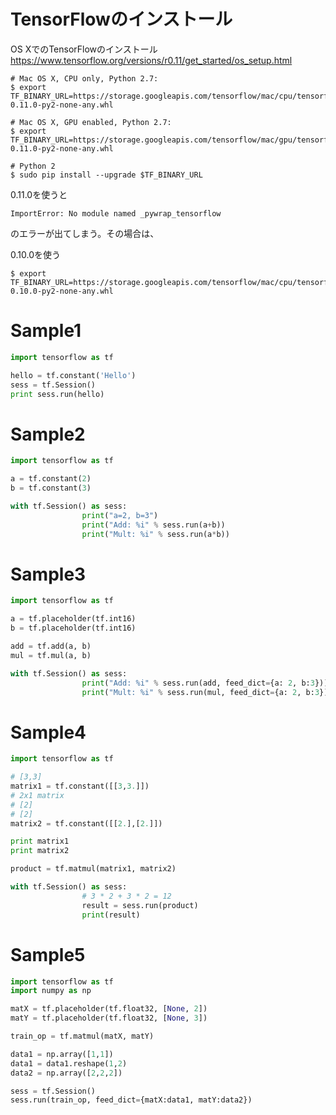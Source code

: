 
# TensorFlowのインストール

OS XでのTensorFlowのインストール
https://www.tensorflow.org/versions/r0.11/get_started/os_setup.html

```shell
# Mac OS X, CPU only, Python 2.7:
$ export TF_BINARY_URL=https://storage.googleapis.com/tensorflow/mac/cpu/tensorflow-0.11.0-py2-none-any.whl

# Mac OS X, GPU enabled, Python 2.7:
$ export TF_BINARY_URL=https://storage.googleapis.com/tensorflow/mac/gpu/tensorflow-0.11.0-py2-none-any.whl
```

```shell
# Python 2
$ sudo pip install --upgrade $TF_BINARY_URL
```

0.11.0を使うと
```shell
ImportError: No module named _pywrap_tensorflow
```
のエラーが出てしまう。その場合は、

0.10.0を使う
```shell
$ export TF_BINARY_URL=https://storage.googleapis.com/tensorflow/mac/cpu/tensorflow-0.10.0-py2-none-any.whl
```

# Sample1

```python
import tensorflow as tf

hello = tf.constant('Hello')
sess = tf.Session()
print sess.run(hello)
```

# Sample2

```python
import tensorflow as tf

a = tf.constant(2)
b = tf.constant(3)

with tf.Session() as sess:
                print("a=2, b=3")
                print("Add: %i" % sess.run(a+b))
                print("Mult: %i" % sess.run(a*b))
```
# Sample3

```python
import tensorflow as tf

a = tf.placeholder(tf.int16)
b = tf.placeholder(tf.int16)

add = tf.add(a, b)
mul = tf.mul(a, b)

with tf.Session() as sess:
                print("Add: %i" % sess.run(add, feed_dict={a: 2, b:3}))
                print("Mult: %i" % sess.run(mul, feed_dict={a: 2, b:3}))
```

# Sample4

```python
import tensorflow as tf

# [3,3]
matrix1 = tf.constant([[3,3.]])
# 2x1 matrix
# [2]
# [2]
matrix2 = tf.constant([[2.],[2.]])

print matrix1
print matrix2

product = tf.matmul(matrix1, matrix2)

with tf.Session() as sess:
                # 3 * 2 + 3 * 2 = 12
                result = sess.run(product)
                print(result)
```

# Sample5

```python
import tensorflow as tf
import numpy as np

matX = tf.placeholder(tf.float32, [None, 2])
matY = tf.placeholder(tf.float32, [None, 3])

train_op = tf.matmul(matX, matY)

data1 = np.array([1,1])
data1 = data1.reshape(1,2)
data2 = np.array([2,2,2])

sess = tf.Session()
sess.run(train_op, feed_dict={matX:data1, matY:data2})
```

